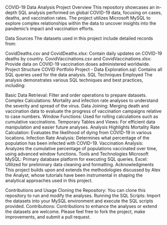 COVID-19 Data Analysis Project
Overview
This repository showcases an in-depth SQL analysis performed on global COVID-19 data, focusing on cases, deaths, and vaccination rates. The project utilizes Microsoft MySQL to explore complex relationships within the data to uncover insights into the pandemic’s impact and vaccination efforts.

Data Sources
The datasets used in this project include detailed records from:

CovidDeaths.csv and CovidDeaths.xlsx: Contain daily updates on COVID-19 deaths by country.
CovidVaccinations.csv and CovidVaccinations.xlsx: Provide data on COVID-19 vaccination doses administered worldwide.
Project Structure
COVID Portfolio Project - Data Exploration.sql: Contains all SQL queries used for the data analysis.
SQL Techniques Employed
The analysis demonstrates various SQL techniques and best practices, including:

Basic Data Retrieval: Filter and order operations to prepare datasets.
Complex Calculations: Mortality and infection rate analyses to understand the severity and spread of the virus.
Data Joining: Merging death and vaccination data to evaluate the progress of vaccination campaigns relative to case numbers.
Window Functions: Used for rolling calculations such as cumulative vaccinations.
Temporary Tables and Views: For efficient data manipulation and easier future analyses.
Analysis Highlights
Mortality Rate Calculation: Evaluates the likelihood of dying from COVID-19 in various locations.
Infection Rate Analysis: Determines what percentage of the population has been infected with COVID-19.
Vaccination Analysis: Analyzes the cumulative percentage of populations vaccinated over time, using advanced window functions.
Tools and Technologies
Microsoft MySQL: Primary database platform for executing SQL queries.
Excel: Utilized for preliminary data cleaning and formatting.
Acknowledgments
This project builds upon and extends the methodologies discussed by Alex the Analyst, whose tutorials have been instrumental in shaping the analytical approaches used in this project.

Contributions and Usage
Cloning the Repository: You can clone this repository to run and modify the analyses.
Running the SQL Scripts: Import the datasets into your MySQL environment and execute the SQL scripts provided.
Contributions: Contributions to enhance the analyses or extend the datasets are welcome. Please feel free to fork the project, make improvements, and submit a pull request.
